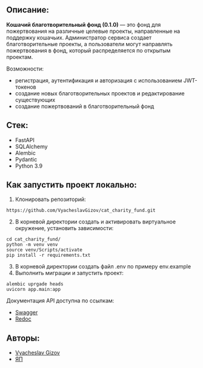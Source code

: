 ## Описание:

**Кошачий благотворительный фонд (0.1.0)** — это фонд для пожертвования на различные целевые проекты, направленные на поддержку кошачьих. Администратор сервиса создает благотворительные проекты, а пользователи могут направлять пожертвования в фонд, который распределяется по открытым проектам.

Возможности:
- регистрация, аутентификация и авторизация с использованием JWT-токенов
- создание новых благотворительных проектов и редактирование существующих
- создание пожертвований в благотворительный фонд


## Стек:
- FastAPI
- SQLAlchemy
- Alembic
- Pydantic
- Python 3.9

## Как запустить проект локально:
1. Клонировать репозиторий:
```
https://github.com/VyacheslavGizov/cat_charity_fund.git
```
2. В корневой директории создать и активировать виртуальное окружение, установить зависимости:
```
cd cat_charity_fund/
python -m venv venv
source venv/Scripts/activate
pip install -r requirements.txt
```
3. В корневой директории создать файл .env по примеру env.example
4. Выполнить миграции и запустить проект:
```
alembic uprgade heads
uvicorn app.main:app
```

Документация API доступна по ссылкам:
- [Swagger](http://127.0.0.1:8000/docs )
- [Redoc](http://127.0.0.1:8000/redoc )

## Авторы:
- [Vyacheslav Gizov](https://github.com/VyacheslavGizov)
- [ЯП](https://github.com/yandex-praktikum)
